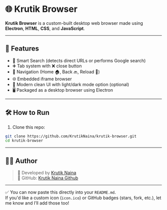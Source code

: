 # 🌐 Krutik Browser

**Krutik Browser** is a custom-built desktop web browser made using **Electron**, **HTML**, **CSS**, and **JavaScript**.

---

## 🚀 Features

- 🔗 Smart Search (detects direct URLs or performs Google search)
- ➕ Tab system with ❌ close button
- 🧭 Navigation (Home 🏠, Back 🔙, Reload 🔄)
- 🌐 Embedded iframe browser
- 🎨 Modern clean UI with light/dark mode option (optional)
- 🖥 Packaged as a desktop browser using Electron

---

## 🛠 How to Run

1. Clone this repo:

```bash
git clone https://github.com/KrutikNaina/krutik-browser.git
cd krutik-browser
```

---

## 👨‍💻 Author
> 🔧 Developed by [Krutik Naina](https://krutiknaina.com)  
> 🔗 GitHub: [Krutik Naina Github](https://github.com/KrutikNaina)


---

✅ You can now paste this directly into your `README.md`.  
If you'd like a custom icon (`icon.ico`) or GitHub badges (stars, fork, etc.), let me know and I’ll add those too!


